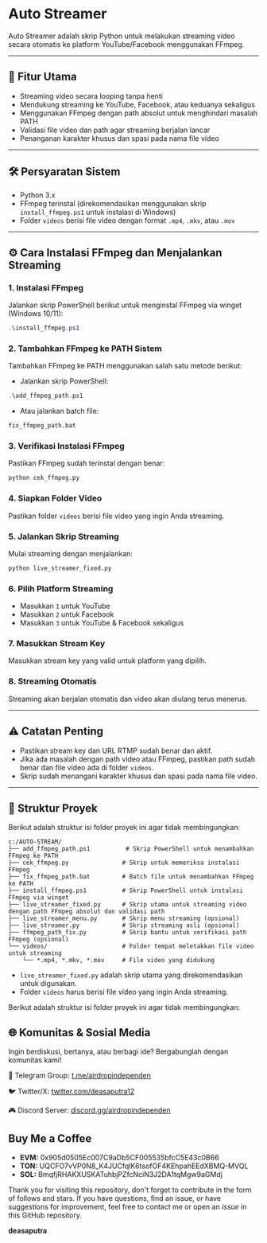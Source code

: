 # Auto Streamer

Auto Streamer adalah skrip Python untuk melakukan streaming video secara otomatis ke platform YouTube/Facebook menggunakan FFmpeg.

---

## 🚀 Fitur Utama
- Streaming video secara looping tanpa henti
- Mendukung streaming ke YouTube, Facebook, atau keduanya sekaligus
- Menggunakan FFmpeg dengan path absolut untuk menghindari masalah PATH
- Validasi file video dan path agar streaming berjalan lancar
- Penanganan karakter khusus dan spasi pada nama file video

---

## 🛠️ Persyaratan Sistem
- Python 3.x
- FFmpeg terinstal (direkomendasikan menggunakan skrip `install_ffmpeg.ps1` untuk instalasi di Windows)
- Folder `videos` berisi file video dengan format `.mp4`, `.mkv`, atau `.mov`

---

## ⚙️ Cara Instalasi FFmpeg dan Menjalankan Streaming

### 1. Instalasi FFmpeg
Jalankan skrip PowerShell berikut untuk menginstal FFmpeg via winget (Windows 10/11):
```powershell
.\install_ffmpeg.ps1
```

### 2. Tambahkan FFmpeg ke PATH Sistem
Tambahkan FFmpeg ke PATH menggunakan salah satu metode berikut:
- Jalankan skrip PowerShell:
```powershell
.\add_ffmpeg_path.ps1
```
- Atau jalankan batch file:
```cmd
fix_ffmpeg_path.bat
```

### 3. Verifikasi Instalasi FFmpeg
Pastikan FFmpeg sudah terinstal dengan benar:
```bash
python cek_ffmpeg.py
```

### 4. Siapkan Folder Video
Pastikan folder `videos` berisi file video yang ingin Anda streaming.

### 5. Jalankan Skrip Streaming
Mulai streaming dengan menjalankan:
```bash
python live_streamer_fixed.py
```

### 6. Pilih Platform Streaming
- Masukkan `1` untuk YouTube
- Masukkan `2` untuk Facebook
- Masukkan `3` untuk YouTube & Facebook sekaligus

### 7. Masukkan Stream Key
Masukkan stream key yang valid untuk platform yang dipilih.

### 8. Streaming Otomatis
Streaming akan berjalan otomatis dan video akan diulang terus menerus.

---

## ⚠️ Catatan Penting
- Pastikan stream key dan URL RTMP sudah benar dan aktif.
- Jika ada masalah dengan path video atau FFmpeg, pastikan path sudah benar dan file video ada di folder `videos`.
- Skrip sudah menangani karakter khusus dan spasi pada nama file video.

---

## 📁 Struktur Proyek
Berikut adalah struktur isi folder proyek ini agar tidak membingungkan:

```
c:/AUTO-STREAM/
├── add_ffmpeg_path.ps1          # Skrip PowerShell untuk menambahkan FFmpeg ke PATH
├── cek_ffmpeg.py               # Skrip untuk memeriksa instalasi FFmpeg
├── fix_ffmpeg_path.bat         # Batch file untuk menambahkan FFmpeg ke PATH
├── install_ffmpeg.ps1          # Skrip PowerShell untuk instalasi FFmpeg via winget
├── live_streamer_fixed.py      # Skrip utama untuk streaming video dengan path FFmpeg absolut dan validasi path
├── live_streamer_menu.py       # Skrip menu streaming (opsional)
├── live_streamer.py            # Skrip streaming asli (opsional)
├── ffmpeg_path_fix.py          # Skrip bantu untuk verifikasi path FFmpeg (opsional)
└── videos/                     # Folder tempat meletakkan file video untuk streaming
    └── *.mp4, *.mkv, *.mov     # File video yang didukung
```

- `live_streamer_fixed.py` adalah skrip utama yang direkomendasikan untuk digunakan.
- Folder `videos` harus berisi file video yang ingin Anda streaming.

Berikut adalah struktur isi folder proyek ini agar tidak membingungkan:


## 🌐 Komunitas & Sosial Media

Ingin berdiskusi, bertanya, atau berbagi ide? Bergabunglah dengan komunitas kami!

💬 Telegram Group: [t.me/airdropindependen](https://t.me/independendropers)

🐦 Twitter/X: [twitter.com/deasaputra12](https://x.com/Deasaputra_12)

🎮 Discord Server: [discord.gg/airdropindependen](https://discord.gg/Tuy2bR6CkU)


## Buy Me a Coffee

- **EVM:** 0x905d0505Ec007C9aDb5CF005535bfcC5E43c0B66
- **TON:** UQCFO7vVP0N8_K4JUCfqlK6tsofOF4KEhpahEEdXBMQ-MVQL
- **SOL:** BmqfjRHAKXUSKATuhbjPZfcNciN3J2DA1tqMgw9aGMdj

Thank you for visiting this repository, don't forget to contribute in the form of follows and stars.
If you have questions, find an issue, or have suggestions for improvement, feel free to contact me or open an *issue* in this GitHub repository.

**deasaputra**
